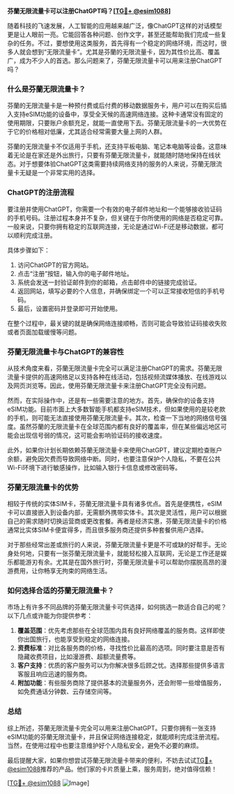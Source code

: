 **芬蘭无限流量卡可以注册ChatGPT吗？[[TG💪+ @esim1088](https://t.me/s/esim1088)]**

随着科技的飞速发展，人工智能的应用越来越广泛，像ChatGPT这样的对话模型更是让人眼前一亮。它能回答各种问题、创作文字，甚至还能帮助我们完成一些复杂的任务。不过，要想使用这类服务，首先得有一个稳定的网络环境，而这时，很多人就会想到“无限流量卡”。尤其是芬蘭的无限流量卡，因为其性价比高、覆盖广，成为不少人的首选。那么问题来了，芬蘭无限流量卡可以用来注册ChatGPT吗？

### 什么是芬蘭无限流量卡？

芬蘭的无限流量卡是一种预付费或后付费的移动数据服务卡，用户可以在购买后插入支持eSIM功能的设备中，享受全天候的高速网络连接。这种卡通常没有固定的使用期限，只要账户余额充足，就能一直使用下去。芬蘭无限流量卡的一大优势在于它的价格相对低廉，尤其适合经常需要大量上网的人群。

芬蘭的无限流量卡不仅适用于手机，还支持平板电脑、笔记本电脑等设备。这意味着无论是在家还是外出旅行，只要有芬蘭无限流量卡，就能随时随地保持在线状态。对于想要体验ChatGPT这类需要持续网络支持的服务的人来说，芬蘭无限流量卡无疑是一个非常实用的选择。

### ChatGPT的注册流程

要注册并使用ChatGPT，你需要一个有效的电子邮件地址和一个能够接收验证码的手机号码。注册过程本身并不复杂，但关键在于你所使用的网络是否稳定可靠。一般来说，只要你拥有稳定的互联网连接，无论是通过Wi-Fi还是移动数据，都可以顺利完成注册。

具体步骤如下：
1. 访问ChatGPT的官方网站。
2. 点击“注册”按钮，输入你的电子邮件地址。
3. 系统会发送一封验证邮件到你的邮箱，点击邮件中的链接完成验证。
4. 返回网站，填写必要的个人信息，并确保绑定一个可以正常接收短信的手机号码。
5. 最后，设置密码并登录即可开始使用。

在整个过程中，最关键的就是确保网络连接顺畅，否则可能会导致验证码接收失败或者页面加载缓慢等问题。

### 芬蘭无限流量卡与ChatGPT的兼容性

从技术角度来看，芬蘭无限流量卡完全可以满足注册ChatGPT的需求。芬蘭无限流量卡提供的高速网络足以支持各种在线活动，包括视频流媒体播放、在线游戏以及网页浏览等。因此，使用芬蘭无限流量卡来注册ChatGPT完全没有问题。

然而，在实际操作中，还是有一些需要注意的地方。首先，确保你的设备支持eSIM功能。目前市面上大多数智能手机都支持eSIM技术，但如果使用的是较老款的手机，则可能无法直接使用芬蘭无限流量卡。其次，检查一下当地的网络信号强度。虽然芬蘭的无限流量卡在全球范围内都有良好的覆盖率，但在某些偏远地区可能会出现信号弱的情况，这可能会影响验证码的接收速度。

此外，如果你计划长期依赖芬蘭无限流量卡来使用ChatGPT，建议定期检查账户余额，避免因欠费而导致网络中断。同时，也要注意保护个人隐私，不要在公共Wi-Fi环境下进行敏感操作，比如输入银行卡信息或修改密码等。

### 芬蘭无限流量卡的优势

相较于传统的实体SIM卡，芬蘭无限流量卡具有诸多优点。首先是便携性，eSIM卡可以直接嵌入到设备内部，无需额外携带实体卡。其次是灵活性，用户可以根据自己的需求随时切换运营商或更改套餐。再者是经济实惠，芬蘭无限流量卡的价格通常比实体SIM卡便宜得多，而且很多服务商还提供多种套餐供用户选择。

对于那些经常出差或旅行的人来说，芬蘭无限流量卡更是不可或缺的好帮手。无论身处何地，只要有一张芬蘭无限流量卡，就能轻松接入互联网，无论是工作还是娱乐都能游刃有余。尤其是在国外旅行时，芬蘭无限流量卡可以帮助你摆脱高昂的漫游费用，让你畅享无拘束的网络生活。

### 如何选择合适的芬蘭无限流量卡？

市场上有许多不同品牌的芬蘭无限流量卡可供选择，如何挑选一款适合自己的呢？以下几点或许能为你提供参考：

1. **覆盖范围**：优先考虑那些在全球范围内具有良好网络覆盖的服务商。这样即使你出国旅行，也能享受到稳定的网络连接。
2. **资费标准**：对比各服务商的价格，寻找性价比最高的选项。同时要注意是否有隐藏收费项目，比如漫游费、超额流量费等。
3. **客户支持**：优质的客户服务可以为你解决很多后顾之忧。选择那些提供多语言客服且响应迅速的服务商。
4. **附加功能**：有些服务商除了提供基本的流量服务外，还会附带一些增值服务，如免费通话分钟数、云存储空间等。

### 总结

综上所述，芬蘭无限流量卡完全可以用来注册ChatGPT。只要你拥有一张支持eSIM功能的芬蘭无限流量卡，并且保证网络连接稳定，就能顺利完成注册流程。当然，在使用过程中也要注意维护好个人隐私安全，避免不必要的麻烦。

最后提醒大家，如果你想尝试芬蘭无限流量卡带来的便利，不妨去试试[TG💪+ @esim1088](https://t.me/s/esim1088)推荐的产品。他们家的卡片质量上乘，服务周到，绝对值得信赖！

[[TG💪+ @esim1088](https://t.me/s/esim1088) ![Image](https://i.postimg.cc/4NQfJmqS/Snipaste-2025-05-13-00-14-12.png)]
